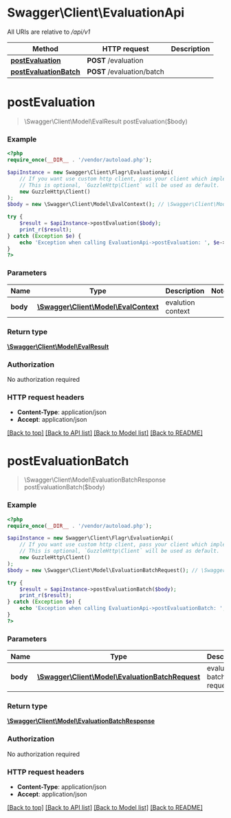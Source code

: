 # Swagger\Client\EvaluationApi

All URIs are relative to */api/v1*

Method | HTTP request | Description
------------- | ------------- | -------------
[**postEvaluation**](EvaluationApi.md#postevaluation) | **POST** /evaluation | 
[**postEvaluationBatch**](EvaluationApi.md#postevaluationbatch) | **POST** /evaluation/batch | 

# **postEvaluation**
> \Swagger\Client\Model\EvalResult postEvaluation($body)



### Example
```php
<?php
require_once(__DIR__ . '/vendor/autoload.php');

$apiInstance = new Swagger\Client\Flagr\EvaluationApi(
    // If you want use custom http client, pass your client which implements `GuzzleHttp\ClientInterface`.
    // This is optional, `GuzzleHttp\Client` will be used as default.
    new GuzzleHttp\Client()
);
$body = new \Swagger\Client\Model\EvalContext(); // \Swagger\Client\Model\EvalContext | evalution context

try {
    $result = $apiInstance->postEvaluation($body);
    print_r($result);
} catch (Exception $e) {
    echo 'Exception when calling EvaluationApi->postEvaluation: ', $e->getMessage(), PHP_EOL;
}
?>
```

### Parameters

Name | Type | Description  | Notes
------------- | ------------- | ------------- | -------------
 **body** | [**\Swagger\Client\Model\EvalContext**](../Model/EvalContext.md)| evalution context |

### Return type

[**\Swagger\Client\Model\EvalResult**](../Model/EvalResult.md)

### Authorization

No authorization required

### HTTP request headers

 - **Content-Type**: application/json
 - **Accept**: application/json

[[Back to top]](#) [[Back to API list]](../../README.md#documentation-for-api-endpoints) [[Back to Model list]](../../README.md#documentation-for-models) [[Back to README]](../../README.md)

# **postEvaluationBatch**
> \Swagger\Client\Model\EvaluationBatchResponse postEvaluationBatch($body)



### Example
```php
<?php
require_once(__DIR__ . '/vendor/autoload.php');

$apiInstance = new Swagger\Client\Flagr\EvaluationApi(
    // If you want use custom http client, pass your client which implements `GuzzleHttp\ClientInterface`.
    // This is optional, `GuzzleHttp\Client` will be used as default.
    new GuzzleHttp\Client()
);
$body = new \Swagger\Client\Model\EvaluationBatchRequest(); // \Swagger\Client\Model\EvaluationBatchRequest | evalution batch request

try {
    $result = $apiInstance->postEvaluationBatch($body);
    print_r($result);
} catch (Exception $e) {
    echo 'Exception when calling EvaluationApi->postEvaluationBatch: ', $e->getMessage(), PHP_EOL;
}
?>
```

### Parameters

Name | Type | Description  | Notes
------------- | ------------- | ------------- | -------------
 **body** | [**\Swagger\Client\Model\EvaluationBatchRequest**](../Model/EvaluationBatchRequest.md)| evalution batch request |

### Return type

[**\Swagger\Client\Model\EvaluationBatchResponse**](../Model/EvaluationBatchResponse.md)

### Authorization

No authorization required

### HTTP request headers

 - **Content-Type**: application/json
 - **Accept**: application/json

[[Back to top]](#) [[Back to API list]](../../README.md#documentation-for-api-endpoints) [[Back to Model list]](../../README.md#documentation-for-models) [[Back to README]](../../README.md)

